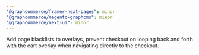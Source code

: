 ```yaml
---
"@graphcommerce/framer-next-pages": minor
"@graphcommerce/magento-graphcms": minor
"@graphcommerce/next-ui": minor
---
```


Add page blacklists to overlays, prevent checkout on looping back and forth with the cart overlay when navigating directly to the checkout.
